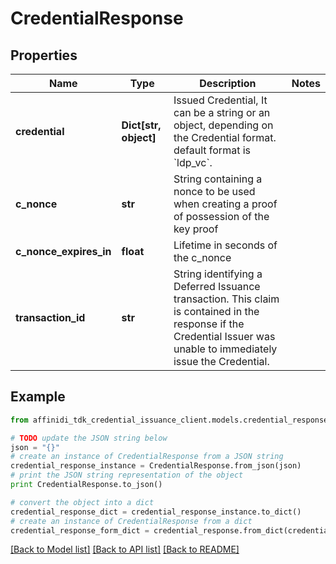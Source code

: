 # CredentialResponse

## Properties

| Name                   | Type                  | Description                                                                                                                                                          | Notes |
| ---------------------- | --------------------- | -------------------------------------------------------------------------------------------------------------------------------------------------------------------- | ----- |
| **credential**         | **Dict[str, object]** | Issued Credential, It can be a string or an object, depending on the Credential format. default format is &#x60;ldp_vc&#x60;.                                        |
| **c_nonce**            | **str**               | String containing a nonce to be used when creating a proof of possession of the key proof                                                                            |
| **c_nonce_expires_in** | **float**             | Lifetime in seconds of the c_nonce                                                                                                                                   |
| **transaction_id**     | **str**               | String identifying a Deferred Issuance transaction. This claim is contained in the response if the Credential Issuer was unable to immediately issue the Credential. |

## Example

```python
from affinidi_tdk_credential_issuance_client.models.credential_response import CredentialResponse

# TODO update the JSON string below
json = "{}"
# create an instance of CredentialResponse from a JSON string
credential_response_instance = CredentialResponse.from_json(json)
# print the JSON string representation of the object
print CredentialResponse.to_json()

# convert the object into a dict
credential_response_dict = credential_response_instance.to_dict()
# create an instance of CredentialResponse from a dict
credential_response_form_dict = credential_response.from_dict(credential_response_dict)
```

[[Back to Model list]](../README.md#documentation-for-models) [[Back to API list]](../README.md#documentation-for-api-endpoints) [[Back to README]](../README.md)

